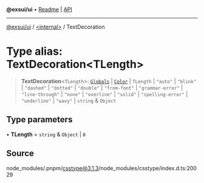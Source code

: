 **@exsui/ui** • [Readme](../../README.md) \| [API](../../globals.md)

***

[@exsui/ui](../../README.md) / [\<internal\>](../README.md) / TextDecoration

# Type alias: TextDecoration\<TLength\>

> **TextDecoration**\<`TLength`\>: [`Globals`](Globals.md) \| [`Color`](Color-1.md) \| `TLength` \| `"auto"` \| `"blink"` \| `"dashed"` \| `"dotted"` \| `"double"` \| `"from-font"` \| `"grammar-error"` \| `"line-through"` \| `"none"` \| `"overline"` \| `"solid"` \| `"spelling-error"` \| `"underline"` \| `"wavy"` \| `string` & `Object`

## Type parameters

• **TLength** = `string` & `Object` \| `0`

## Source

node\_modules/.pnpm/csstype@3.1.3/node\_modules/csstype/index.d.ts:20029
